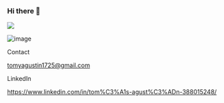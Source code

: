 ### Hi there 👋

<!--
**tomyagustin/tomyagustin** is a ✨ _special_ ✨ repository because its `README.md` (this file) appears on your GitHub profile.

Here are some ideas to get you started:

- 🔭 I’m currently working on ...
- 🌱 I’m currently learning ...
- 👯 I’m looking to collaborate on ...
- 🤔 I’m looking for help with ...
- 💬 Ask me about ...
- 📫 How to reach me: ...
- 😄 Pronouns: ...
- ⚡ Fun fact: ...
-->

![](https://www.lavoz.com.ar/resizer/9DvCUG7gefuQi8BuK1Vk2X0oAsA=/1023x323/smart/storage.googleapis.com/gweb-uniblog-publish-prod/original_images/Dino_non-birthday_version.gif)

![image](https://user-images.githubusercontent.com/98592322/212486212-cb2cb80f-d1b6-49aa-9c9c-3ac6e2a72edb.png)

Contact

tomyagustin1725@gmail.com

LinkedIn

https://www.linkedin.com/in/tom%C3%A1s-agust%C3%ADn-388015248/
